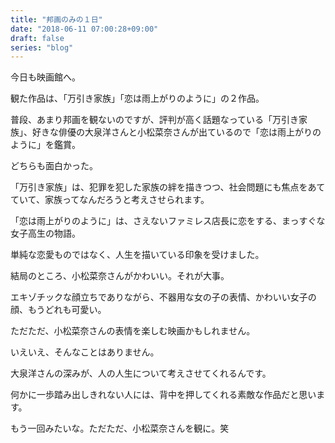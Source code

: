```yaml
---
title: "邦画のみの１日"
date: "2018-06-11 07:00:28+09:00"
draft: false
series: "blog"
---
```

今日も映画館へ。  

観た作品は、「万引き家族」「恋は雨上がりのように」の２作品。  

普段、あまり邦画を観ないのですが、評判が高く話題なっている「万引き家族」、好きな俳優の大泉洋さんと小松菜奈さんが出ているので「恋は雨上がりのように」を鑑賞。  

どちらも面白かった。  

「万引き家族」は、犯罪を犯した家族の絆を描きつつ、社会問題にも焦点をあてていて、家族ってなんだろうと考えさせられます。  

「恋は雨上がりのように」は、さえないファミレス店長に恋をする、まっすぐな女子高生の物語。  

単純な恋愛ものではなく、人生を描いている印象を受けました。  

結局のところ、小松菜奈さんがかわいい。それが大事。  

エキゾチックな顔立ちでありながら、不器用な女の子の表情、かわいい女子の顔、もうどれも可愛い。  

ただただ、小松菜奈さんの表情を楽しむ映画かもしれません。  

いえいえ、そんなことはありません。  

大泉洋さんの深みが、人の人生について考えさせてくれるんです。  

何かに一歩踏み出しきれない人には、背中を押してくれる素敵な作品だと思います。  

もう一回みたいな。ただただ、小松菜奈さんを観に。笑  